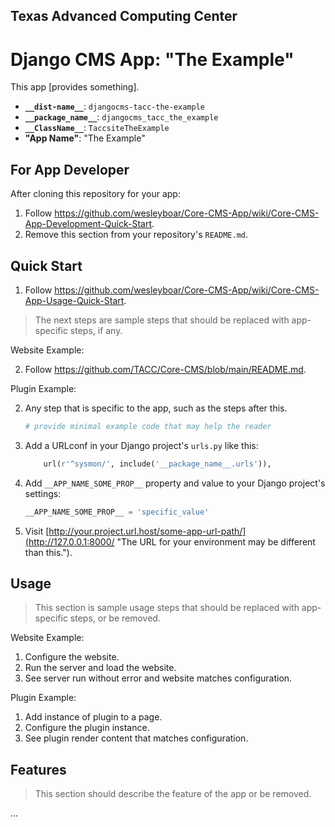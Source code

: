 ## Texas Advanced Computing Center
# Django CMS App: "The Example"

This app [provides something].

- __`__dist-name__`__: `djangocms-tacc-the-example`
- __`__package_name__`__: `djangocms_tacc_the_example`
- __`__ClassName__`__: `TaccsiteTheExample`
- __"App Name"__: "The Example"

## For App Developer

After cloning this repository for your app:

1. Follow https://github.com/wesleyboar/Core-CMS-App/wiki/Core-CMS-App-Development-Quick-Start.
2. Remove this section from your repository's `README.md`.


## Quick Start

1. Follow https://github.com/wesleyboar/Core-CMS-App/wiki/Core-CMS-App-Usage-Quick-Start.

> The next steps are sample steps that should be replaced with app-specific steps, if any.

Website Example:

2. Follow https://github.com/TACC/Core-CMS/blob/main/README.md.

Plugin Example:

2. Any step that is specific to the app, such as the steps after this.

    ```python
    # provide minimal example code that may help the reader
    ```

3. Add a URLconf in your Django project's `urls.py` like this:

    ```python
        url(r'^sysmon/', include('__package_name__.urls')),
    ```

4. Add `__APP_NAME_SOME_PROP__` property and value to your Django project's settings:

    ```python
    __APP_NAME_SOME_PROP__ = 'specific_value'
    ```

5. Visit [http://your.project.url.host/some-app-url-path/](http://127.0.0.1:8000/ "The URL for your environment may be different than this.").

## Usage

> This section is sample usage steps that should be replaced with app-specific steps, or be removed.

Website Example:
1. Configure the website.
1. Run the server and load the website.
1. See server run without error and website matches configuration.

Plugin Example:
1. Add instance of plugin to a page.
1. Configure the plugin instance.
1. See plugin render content that matches configuration.

## Features

> This section should describe the feature of the app or be removed.

…

